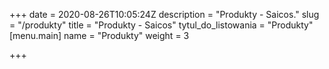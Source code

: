 +++
date = 2020-08-26T10:05:24Z
description = "Produkty - Saicos."
slug = "/produkty"
title = "Produkty - Saicos"
tytul_do_listowania = "Produkty"
[menu.main]
name = "Produkty"
weight = 3


+++
